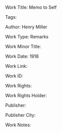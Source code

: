 Work Title: Memo to Self 

Tags: 

Author: Henry Miller

Work Type: Remarks 

Work Minor Title:  

Work Date: 1918

Work Link:  

Work ID:  

Work Rights:  

Work Rights Holder:  

Publisher:  

Publisher City:  

Work Notes: 

